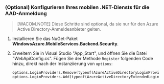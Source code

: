 ### (Optional) Konfigurieren Ihres mobilen .NET-Diensts für die AAD-Anmeldung

> [WACOM.NOTE] Diese Schritte sind optional, da sie nur für den Azure Active Directory-Anmeldeanbieter gelten.

1.  Installieren Sie das NuGet-Paket **WindowsAzure.MobileServices.Backend.Security**.

2.  Erweitern Sie in Visual Studio "App\_Start", und öffnen Sie die Datei "WebApiConfig.cs". Fügen Sie der Methode `Register` folgenden Code hinzu, direkt nach der Instanziierung von `options`:

        options.LoginProviders.Remove(typeof(AzureActiveDirectoryLoginProvider));
        options.LoginProviders.Add(typeof(AzureActiveDirectoryExtendedLoginProvider));


